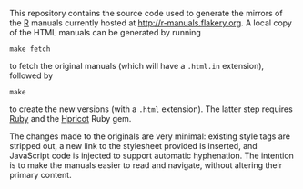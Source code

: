 This repository contains the source code used to generate the mirrors of the [R](http://www.r-project.org) manuals currently hosted at <http://r-manuals.flakery.org>. A local copy of the HTML manuals can be generated by running

    make fetch

to fetch the original manuals (which will have a `.html.in` extension), followed by

    make

to create the new versions (with a `.html` extension). The latter step requires [Ruby](http://www.ruby-lang.org/) and the [Hpricot](http://hpricot.com) Ruby gem.

The changes made to the originals are very minimal: existing style tags are stripped out, a new link to the stylesheet provided is inserted, and JavaScript code is injected to support automatic hyphenation. The intention is to make the manuals easier to read and navigate, without altering their primary content.

